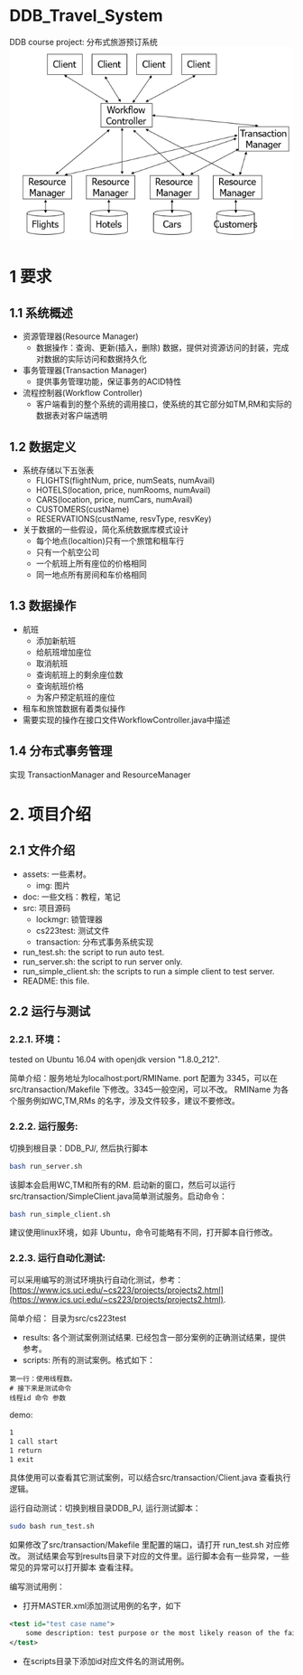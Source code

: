 # DDB_Travel_System
DDB course project: 分布式旅游预订系统
![arch](./assets/img/arch.PNG)

# 1 要求
## 1.1 系统概述

- 资源管理器(Resource Manager)‏
    - 数据操作：查询、更新(插入，删除) 数据，提供对资源访问的封装，完成对数据的实际访问和数据持久化
- 事务管理器(Transaction Manager)‏
    - 提供事务管理功能，保证事务的ACID特性
- 流程控制器(Workflow Controller)‏
    - 客户端看到的整个系统的调用接口，使系统的其它部分如TM,RM和实际的数据表对客户端透明

## 1.2 数据定义
- 系统存储以下五张表
    - FLIGHTS(flightNum, price, numSeats, numAvail)‏
    - HOTELS(location, price, numRooms, numAvail)‏
    - CARS(location, price, numCars, numAvail)‏
    - CUSTOMERS(custName)‏
    - RESERVATIONS(custName, resvType, resvKey)‏
- 关于数据的一些假设，简化系统数据库模式设计
    - 每个地点(localtion)只有一个旅馆和租车行
    - 只有一个航空公司
    - 一个航班上所有座位的价格相同
    - 同一地点所有房间和车价格相同

## 1.3 数据操作

- 航班
    - 添加新航班
    - 给航班增加座位
    - 取消航班
    - 查询航班上的剩余座位数
    - 查询航班价格
    - 为客户预定航班的座位
- 租车和旅馆数据有着类似操作
- 需要实现的操作在接口文件WorkflowController.java中描述

## 1.4 分布式事务管理
实现 TransactionManager and ResourceManager

# 2. 项目介绍
## 2.1 文件介绍
- assets: 一些素材。
    - img: 图片
- doc: 一些文档：教程，笔记
- src: 项目源码
    - lockmgr: 锁管理器
    - cs223test: 测试文件
    - transaction: 分布式事务系统实现
- run_test.sh: the script to run auto test.
- run_server.sh: the script to run server only.
- run_simple_client.sh: the scripts to run a simple client to test server.
- README: this file.

## 2.2 运行与测试
### 2.2.1. 环境：
tested on Ubuntu 16.04 with openjdk version "1.8.0_212".

简单介绍：服务地址为localhost:port/RMIName. port 配置为 3345，可以在src/transaction/Makefile 下修改。3345一般空闲，可以不改。
RMIName 为各个服务例如WC,TM,RMs 的名字，涉及文件较多，建议不要修改。
### 2.2.2. 运行服务:
切换到根目录：DDB_PJ/, 然后执行脚本
```bash
bash run_server.sh
```
该脚本会启用WC,TM和所有的RM.
启动新的窗口，然后可以运行src/transaction/SimpleClient.java简单测试服务。启动命令：
```bash
bash run_simple_client.sh
```
建议使用linux环境，如非 Ubuntu，命令可能略有不同，打开脚本自行修改。
### 2.2.3. 运行自动化测试:
可以采用编写的测试环境执行自动化测试，参考：[https://www.ics.uci.edu/~cs223/projects/projects2.html](https://www.ics.uci.edu/~cs223/projects/projects2.html).

简单介绍：
目录为src/cs223test
- results: 各个测试案例测试结果. 已经包含一部分案例的正确测试结果，提供参考。
- scripts: 所有的测试案例。格式如下：
```text
第一行：使用线程数。
# 接下来是测试命令
线程id 命令 参数
```
demo:
```text
1
1 call start
1 return
1 exit
```
具体使用可以查看其它测试案例，可以结合src/transaction/Client.java 查看执行逻辑。

运行自动测试：切换到根目录DDB_PJ, 运行测试脚本：
```bash
sudo bash run_test.sh
```
如果修改了src/transaction/Makefile 里配置的端口，请打开 run_test.sh 对应修改。
测试结果会写到results目录下对应的文件里。运行脚本会有一些异常，一些常见的异常可以打开脚本
查看注释。

编写测试用例：
- 打开MASTER.xml添加测试用例的名字，如下
```xml
<test id="test case name">
    some description: test purpose or the most likely reason of the failure of the test.
</test>
```
- 在scripts目录下添加id对应文件名的测试用例。    
